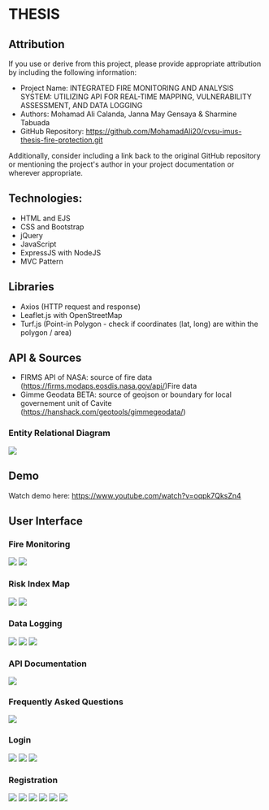 # THESIS
## Attribution

If you use or derive from this project, please provide appropriate attribution by including the following information:

- Project Name: INTEGRATED FIRE MONITORING AND ANALYSIS SYSTEM: UTILIZING API FOR REAL-TIME MAPPING, VULNERABILITY ASSESSMENT, AND DATA LOGGING 
- Authors: Mohamad Ali Calanda, Janna May Gensaya & Sharmine Tabuada
- GitHub Repository: https://github.com/MohamadAli20/cvsu-imus-thesis-fire-protection.git

Additionally, consider including a link back to the original GitHub repository or mentioning the project's author in your project documentation or wherever appropriate.

## Technologies:
- HTML and EJS
- CSS and Bootstrap
- jQuery
- JavaScript
- ExpressJS with NodeJS
- MVC Pattern

## Libraries
- Axios (HTTP request and response)
- Leaflet.js with OpenStreetMap
- Turf.js (Point-in Polygon - check if coordinates (lat, long) are within the polygon / area)

## API & Sources
- FIRMS API of NASA: source of fire data
(https://firms.modaps.eosdis.nasa.gov/api/)Fire data
- Gimme Geodata BETA: source of geojson or boundary for local governement unit of Cavite
(https://hanshack.com/geotools/gimmegeodata/)

### Entity Relational Diagram
<img src="https://drive.google.com/uc?id=17Tip9SbmfEGm04nnrsw-tF0ZWnX0LS6X">

## Demo
Watch demo here: https://www.youtube.com/watch?v=oqpk7QksZn4

## User Interface
### Fire Monitoring
<img src="https://drive.google.com/uc?id=1bjOm_xTT9A--sk3I2tuEwjrtlZlUywOb">
<img src="https://drive.google.com/uc?id=1ZmiJ3uTm0iISfxNVm4DDXFcnpK8ybAWj">

### Risk Index Map
<img src="https://drive.google.com/uc?id=18MZl6LOj7vryUhfza9F-Lf-LyXrFQqUe">
<img src="https://drive.google.com/uc?id=1uNY9bKAKfzStnMMFGAoGQZmRZrMTxJv1">

### Data Logging
<img src="https://drive.google.com/uc?id=12c_hPONEK9hkX-CSyLXmP6jEcIGcy_B2">
<img src="https://drive.google.com/uc?id=1s-SYj7uiaP33Hnx4VxJCSykR8TeMn59L">
<img src="https://drive.google.com/uc?id=16AIryR1JNw-mFZB9t0UfNii6eJQn3LS2">

### API Documentation
<img src="https://drive.google.com/uc?id=1UHkfLg1egfymmFjcVJ-p8zgtD1w03GGb">

### Frequently Asked Questions
<img src="https://drive.google.com/uc?id=1iHa_b2zrFppmTQz-rcbytIjh5TUiDdkX">

### Login
<img src="https://drive.google.com/uc?id=1WvnbMnTCB3eIWoxV8d9p8hE79yi_8ki7">
<img src="https://drive.google.com/uc?id=1IccD9YPwe6-HymIldayY_Y60fwuCJMOd">
<img src="https://drive.google.com/uc?id=1oEIheVnpGv21BiXAwKzUrzHFA89zr3DI">

### Registration
<img src="https://drive.google.com/uc?id=1jo5wAldZFcuUWNCUC6-Yqcy4bAzjc-SS">
<img src="https://drive.google.com/uc?id=1a_IAyL9WIUDjWggyVjryGF3ouJY0yzMd">
<img src="https://drive.google.com/uc?id=1Ak1c21feFcO-fsssYCpcK_yYbVOxglnB">
<img src="https://drive.google.com/uc?id=1dQ3UwyAzM30SGg1BK-t58_zOP8yl9641">
<img src="https://drive.google.com/uc?id=1fzELbXI6-NOsOUzGBW9sB3M4jj0SYxJz">
<img src="https://drive.google.com/uc?id=1PrlyI0tTXjDGSGaORk0QRaWWpKzyFP-J">





